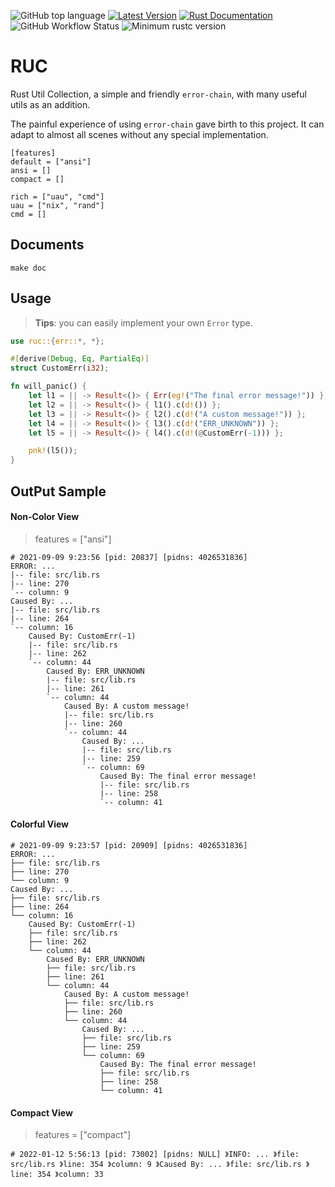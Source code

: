 ![GitHub top language](https://img.shields.io/github/languages/top/ccmlm/RUC)
[![Latest Version](https://img.shields.io/crates/v/RUC.svg)](https://crates.io/crates/RUC)
[![Rust Documentation](https://img.shields.io/badge/api-rustdoc-blue.svg)](https://docs.rs/RUC)
![GitHub Workflow Status](https://img.shields.io/github/workflow/status/ccmlm/RUC/Rust)
![Minimum rustc version](https://img.shields.io/badge/rustc-1.59+-lightgray.svg)

# RUC

Rust Util Collection, a simple and friendly `error-chain`, with many useful utils as an addition.

The painful experience of using `error-chain` gave birth to this project. It can adapt to almost all scenes without any special implementation.

```
[features]
default = ["ansi"]
ansi = []
compact = []

rich = ["uau", "cmd"]
uau = ["nix", "rand"]
cmd = []
```

## Documents

```shell
make doc
```

## Usage

> **Tips**: you can easily implement your own `Error` type.

```rust
use ruc::{err::*, *};

#[derive(Debug, Eq, PartialEq)]
struct CustomErr(i32);

fn will_panic() {
    let l1 = || -> Result<()> { Err(eg!("The final error message!")) };
    let l2 = || -> Result<()> { l1().c(d!()) };
    let l3 = || -> Result<()> { l2().c(d!("A custom message!")) };
    let l4 = || -> Result<()> { l3().c(d!("ERR_UNKNOWN")) };
    let l5 = || -> Result<()> { l4().c(d!(@CustomErr(-1))) };

    pnk!(l5());
}
```

## OutPut Sample

#### Non-Color View

> features = ["ansi"]

```
# 2021-09-09 9:23:56 [pid: 20837] [pidns: 4026531836]
ERROR: ...
|-- file: src/lib.rs
|-- line: 270
`-- column: 9
Caused By: ...
|-- file: src/lib.rs
|-- line: 264
`-- column: 16
    Caused By: CustomErr(-1)
    |-- file: src/lib.rs
    |-- line: 262
    `-- column: 44
        Caused By: ERR_UNKNOWN
        |-- file: src/lib.rs
        |-- line: 261
        `-- column: 44
            Caused By: A custom message!
            |-- file: src/lib.rs
            |-- line: 260
            `-- column: 44
                Caused By: ...
                |-- file: src/lib.rs
                |-- line: 259
                `-- column: 69
                    Caused By: The final error message!
                    |-- file: src/lib.rs
                    |-- line: 258
                    `-- column: 41
```

#### Colorful View

```
# 2021-09-09 9:23:57 [pid: 20909] [pidns: 4026531836]
ERROR: ...
├── file: src/lib.rs
├── line: 270
└── column: 9
Caused By: ...
├── file: src/lib.rs
├── line: 264
└── column: 16
    Caused By: CustomErr(-1)
    ├── file: src/lib.rs
    ├── line: 262
    └── column: 44
        Caused By: ERR_UNKNOWN
        ├── file: src/lib.rs
        ├── line: 261
        └── column: 44
            Caused By: A custom message!
            ├── file: src/lib.rs
            ├── line: 260
            └── column: 44
                Caused By: ...
                ├── file: src/lib.rs
                ├── line: 259
                └── column: 69
                    Caused By: The final error message!
                    ├── file: src/lib.rs
                    ├── line: 258
                    └── column: 41
```

#### Compact View

> features = ["compact"]

```
# 2022-01-12 5:56:13 [pid: 73002] [pidns: NULL] 》INFO: ... 》file: src/lib.rs 》line: 354 》column: 9 》Caused By: ... 》file: src/lib.rs 》line: 354 》column: 33
```

